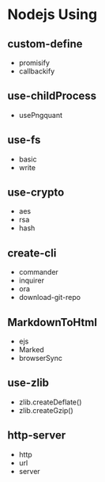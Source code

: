 # Nodejs Using

## custom-define

- promisify
- callbackify

## use-childProcess

- usePngquant

## use-fs

- basic
- write

## use-crypto

- aes
- rsa
- hash

## create-cli

- commander
- inquirer
- ora
- download-git-repo

## MarkdownToHtml

- ejs
- Marked
- browserSync

## use-zlib

- zlib.createDeflate()
- zlib.createGzip()

## http-server

- http
- url
- server
